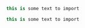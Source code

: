 ﻿<!-- snippet: mycodesnippet2 -->
```cs
this is some text to import
```

<!-- snippet: mycodesnippet1 -->
```cs
this is some text to import
```